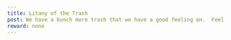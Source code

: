 ```yaml
---
title: Litany of the Trash
post: We have a bunch more trash that we have a good feeling on.  Feel like sorting it out?  Might have something good inside.
reward: none
---
```



